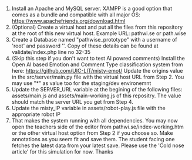 1. Install an Apache and MySQL server. XAMPP is a good option that comes as a bundle and compatible with all major OS: https://www.apachefriends.org/download.html
2. (Optional) Create a virtual host and put all the files from this repository at the root of this new virtual host. Example URL: pathwi.se or path.wise
3. Create a Database named "pathwise_prototype" with a username of 'root' and password ''. Copy of these details can be found at validate/index.php line no 32-35
4. (Skip this step if you don't want to test AI powred comments) Install the Open AI based Emotion and Comment Type classification system from here: https://github.com/UIC-LIT/misty-emot/ Update the origins value in the src/server/main.py file with the virtual host URL from Step 2. You may use "*" as value too for the staging/dev environemnt
5. Update the SERVER_URL variable at the begining of the following files: assets/main.js and assets/main-working.js of this repositry. The value should match the server URL you get from Step 4.
6. Update the misty_IP variable in assets/robot-play.js file with the appropriate robot IP
7. That makes the system running with all dependencies. You may now open the teachers side of the editor from pathwi.se/index-working.htm or the other virtual host option from Step 2 if you choose so. Make annotations as you seem fit and save them. The student facing one fetches the latest data from your latest save. Please use the 'Cold nose article' for this simulation for now. Thanks
